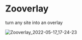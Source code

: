 # Zooverlay
turn any site into an overlay

![Zooverlay_2022-05-17_17-24-23](https://user-images.githubusercontent.com/5224766/168848407-63f1eb05-bcaa-453f-8c32-7edb48b7a79e.png)
